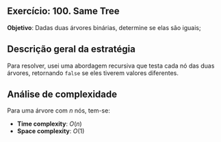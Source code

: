 ## Exercício: 100. Same Tree
**Objetivo**: Dadas duas árvores binárias, determine se elas são iguais;

## Descrição geral da estratégia
Para resolver, usei uma abordagem recursiva que testa cada nó das duas árvores, retornando `false` se eles tiverem valores diferentes. 

## Análise de complexidade
Para uma árvore com $n$ nós, tem-se:
- **Time complexity**: $O(n)$
- **Space complexity**: $O(1)$ 